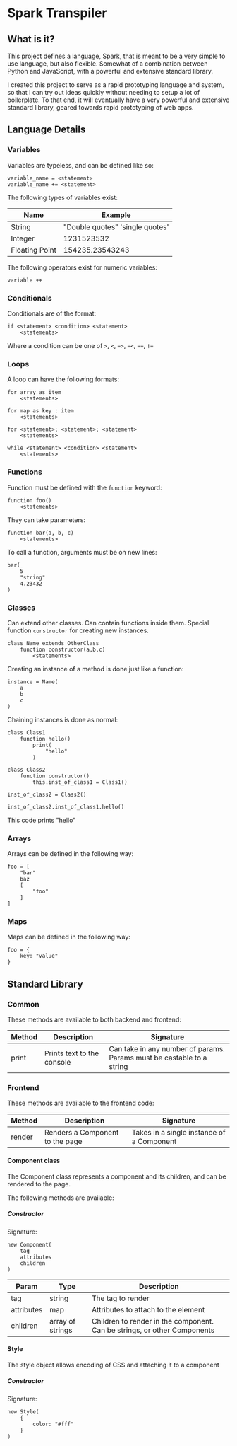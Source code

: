 # Spark Transpiler

## What is it?

This project defines a language, Spark, that is meant to be a very simple to use language, but also flexible. Somewhat of a combination between Python and JavaScript, with a powerful and extensive standard library.

I created this project to serve as a rapid prototyping language and system, so that I can try out ideas quickly without needing to setup a lot of boilerplate. To that end, it will eventually have a very powerful and extensive standard library, geared towards rapid prototyping of web apps.

## Language Details

### Variables

Variables are typeless, and can be defined like so:

```
variable_name = <statement>
variable_name += <statement>
```

The following types of variables exist:

| Name | Example |
| ---| --- |
| String | "Double quotes" 'single quotes' |
| Integer | 1231523532 |
| Floating Point | 154235.23543243 |

The following operators exist for numeric variables:

```
variable ++
```
### Conditionals

Conditionals are of the format:

```
if <statement> <condition> <statement>
    <statements>
```

Where a condition can be one of `>`, `<`, `=>`, `=<`, `==`, `!=`

### Loops

A loop can have the following formats:

```
for array as item
    <statements>

for map as key : item
    <statements>

for <statement>; <statement>; <statement>
    <statements>

while <statement> <condition> <statement>
    <statements>
```

### Functions

Function must be defined with the `function` keyword:

```
function foo()
    <statements>
```

They can take parameters:

```
function bar(a, b, c)
    <statements>
```

To call a function, arguments must be on new lines:

```
bar(
    5
    "string"
    4.23432
)
```

### Classes

Can extend other classes. Can contain functions inside them.
Special function `constructor` for creating new instances.

```
class Name extends OtherClass
    function constructor(a,b,c)
        <statements>
```

Creating an instance of a method is done just like a function:

```
instance = Name(
    a
    b
    c
)
```

Chaining instances is done as normal:

```
class Class1
    function hello()
        print(
            "hello"
        )

class Class2
    function constructor()
        this.inst_of_class1 = Class1()

inst_of_class2 = Class2()

inst_of_class2.inst_of_class1.hello()
```

This code prints "hello"

### Arrays

Arrays can be defined in the following way:
```
foo = [
    "bar"
    baz
    [
        "foo"
    ]
]
```

### Maps

Maps can be defined in the following way:
```
foo = {
	key: "value"
}
```

## Standard Library

### Common

These methods are available to both backend and frontend:

| Method | Description | Signature |
| --- | --- | --- |
| print | Prints text to the console | Can take in any number of params. Params must be castable to a string |

### Frontend

These methods are available to the frontend code:

| Method | Description | Signature |
| --- | --- | --- |
| render | Renders a Component to the page | Takes in a single instance of a Component |

#### Component class

The Component class represents a component and its children, and can be rendered to the page.

The following methods are available:

##### Constructor

Signature:
```
new Component(
    tag
	attributes
    children
)
```

| Param | Type | Description |
| --- | --- | --- |
| tag | string | The tag to render |
| attributes | map | Attributes to attach to the element |
| children | array of strings | Children to render in the component. Can be strings, or other Components |

#### Style

The style object allows encoding of CSS and attaching it to a component

##### Constructor

Signature:
```
new Style(
    {
        color: "#fff"
    }
)
```